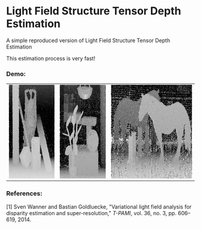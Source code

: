 # Light Field Structure Tensor Depth Estimation
A simple reproduced version of Light Field Structure Tensor Depth Estimation

This estimation process is very fast!

### Demo:
<table>
    <tr>
    <td ><center><img src="https://github.com/GilbertRC/Light-Field-Structure-Tensor-Depth-Estimation/blob/main/buddha_depth.png" height="250"></center></td>
    <td ><center><img src="https://github.com/GilbertRC/Light-Field-Structure-Tensor-Depth-Estimation/blob/main/monasRoom_depth.png" height="250"></center></td>
    <td ><center><img src="https://github.com/GilbertRC/Light-Field-Structure-Tensor-Depth-Estimation/blob/main/horses_depth.png" height="250"></center></td>  
    </tr>
</table>

### References:
[1] Sven Wanner and Bastian Goldluecke, "Variational light field analysis for disparity estimation and super-resolution," *T-PAMI*, vol. 36, no. 3, pp. 606–619, 2014.
